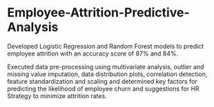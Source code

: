 # Employee-Attrition-Predictive-Analysis

Developed Logistic Regression and Random Forest models to predict employee attrition with an accuracy score of 87% and 84%. 

Executed data pre-processing using multivariate analysis, outlier and missing value imputation, data distribution plots, correlation detection, feature standardization and scaling and determined key factors for predicting the likelihood of employee churn and suggestions for HR Strategy to minimize attrition rates.
